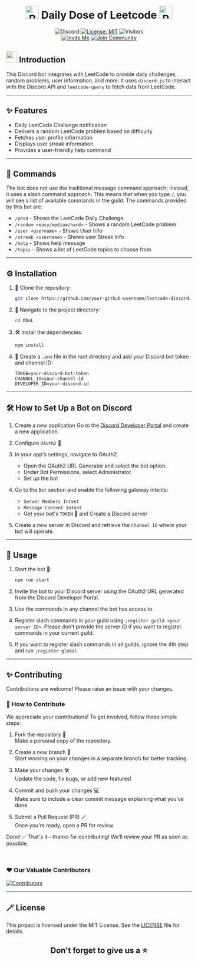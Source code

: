 ﻿
﻿<div align='center'>

# <img src="https://raw.githubusercontent.com/Tarikul-Islam-Anik/Telegram-Animated-Emojis/main/Activity/Party%20Popper.webp" alt="Party Popper" width="35" height="35" /> Daily Dose of Leetcode <img src="https://raw.githubusercontent.com/Tarikul-Islam-Anik/Telegram-Animated-Emojis/main/Activity/Party%20Popper.webp" alt="Party Popper" width="35" height="35" />

![Discord](https://img.shields.io/badge/Discord-Bot-blue?logo=discord)
[![License: MIT](https://img.shields.io/badge/License-MIT-blue.svg)](https://opensource.org/licenses/MIT)
![Visitors](https://visitor-badge.laobi.icu/badge?page_id=jinx-vi-0.leetcode-discord-bot)
<br>
[![Invite Me](https://img.shields.io/badge/Invite%20Me-000000?style=for-the-badge&logo=discord&logoColor=white)](https://discord.com/oauth2/authorize?client_id=1260183706866552852&permissions=274878057472&integration_type=0&scope=bot)
[![Join Community](https://img.shields.io/badge/Join_Community-000000?style=for-the-badge&logo=discord&logoColor=white)](https://discord.gg/Rxx6p5je)

</div>

## <img src="https://user-images.githubusercontent.com/74038190/216122041-518ac897-8d92-4c6b-9b3f-ca01dcaf38ee.png" width="30" /> Introduction

This Discord bot integrates with LeetCode to provide daily challenges, random problems, user information, and more. It uses `discord.js` to interact with the Discord API and `leetcode-query` to fetch data from LeetCode.

--- 

## ✨ Features

-   Daily LeetCode Challenge notification
-   Delivers a random LeetCode problem based on difficulty
-   Fetches user profile information
-   Displays user streak information
-   Provides a user-friendly help command

---

## 📒 Commands
The bot does not use the traditional message command approach; instead, it uses a slash command approach. This means that when you type `/`, you will see a list of available commands in the guild. The commands provided by this bot are:
- `/potd` - Shows the LeetCode Daily Challenge
- `/random <easy/medium/hard>` - Shows a random LeetCode problem
- `/user <username>` - Shows User Info
- `/streak <username>` - Shows user Streak Info
- `/help` - Shows help message
- `/topic` - Shows a list of LeetCode topics to choose from

---

## ⚙️ Installation 

1. 📂 Clone the repository:

    ```bash
    git clone https://github.com/your-github-username/leetcode-discord-bot.git
    ```

2. 📂 Navigate to the project directory:

    ```bash
    cd DDoL
    ```

3. 🛠 Install the dependencies:

    ```bash
    npm install
    ```

4. 🔐 Create a `.env` file in the root directory and add your Discord bot token and channel ID:

    ```plaintext
    TOKEN=your-discord-bot-token
    CHANNEL_ID=your-channel-id
    DEVELOPER_ID=your-discord-id
    ```

---

## 🛠️ How to Set Up a Bot on Discord

1. Create a new application
   Go to the [Discord Developer Portal](https://discord.com/developers/applications?new_application=true) and create a new application.

2. Configure `OAuth2` 🔑

3. In your app's settings, navigate to OAuth2.
   - Open the OAuth2 URL Generator and select the bot option.
   - Under Bot Permissions, select Administrator.
   - Set up the bot

4. Go to the `Bot` section and enable the following gateway intents:
   - `Server Members Intent`
   - `Message Content Intent`
   - Get your bot's `TOKEN` 🔐 and Create a Discord server

5. Create a new server in Discord and retrieve the `Channel ID` where your bot will operate.

---

## 🚀 Usage 

1. Start the bot 🤖:

    ```bash
    npm run start
    ```

2. Invite the bot to your Discord server using the OAuth2 URL generated from the Discord Developer Portal.

3. Use the commands in any channel the bot has access to.
4. Register slash commands in your guild using `;register guild <your server ID>`. Please don't provide the server ID if you want to register commands in your current guild.
5. If you want to register slash commands in all guilds, ignore the 4th step and run `;register global`
---

## ✨ Contributing 

Contributions are welcome! Please raise an issue with your changes.

### 🤝 How to Contribute
We appreciate your contributions! To get involved, follow these simple steps:

1. Fork the repository 🍴 <br>
   Make a personal copy of the repository.

2. Create a new branch 🌿 <br>
   Start working on your changes in a separate branch for better tracking.

3. Make your changes 🛠️ <br>
   Update the code, fix bugs, or add new features!

4. Commit and push your changes 💻 <br>
   Make sure to include a clear commit message explaining what you’ve done.

5. Submit a Pull Request (PR) 🪄 <br>
   Once you're ready, open a PR for review.

Done! ✅
That's it—thanks for contributing! We’ll review your PR as soon as possible.  

<br>

### ❤️ Our Valuable Contributors
[![Contributors](https://contrib.rocks/image?repo=jinx-vi-0/DDoL)](https://github.com/jinx-vi-0/DDoL/graphs/contributors)

---

## 🪄 License 

This project is licensed under the MIT License. See the [LICENSE](LICENSE) file for details.

<h2 align="center">Don't forget to give us a ⭐</h2
